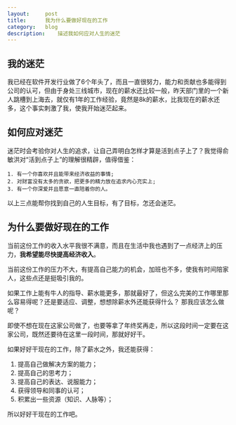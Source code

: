 ```yaml
---
layout:     post
title:      我为什么要做好现在的工作
category:   blog
description:    描述我如何应对人生的迷茫
---
```


## 我的迷茫
我已经在软件开发行业做了6个年头了，而且一直很努力，能力和贡献也多能得到公司的认可，但由于身处三线城市，现在的薪水还比较一般，昨天部门里的一个新人跳槽到上海去，就仅有1年的工作经验，竟然是8k的薪水，比我现在的薪水还多，这个事实刺激了我，使我开始迷茫起来。

## 如何应对迷茫

迷茫时会考验你对人生的追求，让自己弄明白怎样才算是活到点子上了？我觉得俞敏洪对“活到点子上”的理解很精辟，值得借鉴：

    1. 有一个你喜欢并且能带来经济收益的事情;
    2. 对财富没有太多的贪欲，把更多的精力放在追求内心充实上;
    3. 有一个你深爱并且愿意一直陪着你的人。

以上三点能帮你找到自己的人生目标，有了目标，怎还会迷茫。

## 为什么要做好现在的工作
当前这份工作的收入水平我很不满意，而且在生活中我也遇到了一点经济上的压力，**我希望能尽快提高经济收入**。

当前这份工作的压力不大，有提高自己能力的机会，加班也不多，使我有时间陪家人，这些点还是挺吸引我的。

如果工作上能有牛人的指导、薪水能更多，那就最好了，但这么完美的工作哪里那么容易得呢？还是要适应、调整，想想除薪水外还能获得什么？ 那我应该怎么做呢？

即使不想在现在这家公司做了，也要等拿了年终奖再走，所以这段时间一定要在这家公司，既然还要待在这里一段时间，那就好好干。

如果好好干现在的工作，除了薪水之外，我还能获得：

1. 提高自己做解决方案的能力；
2. 提高自己的思考力；
3. 提高自己的表达、说服能力；
4. 获得领导和同事的认可；
5. 积累出一些资源（知识、人脉等）；

所以好好干现在的工作吧。


